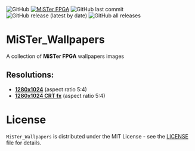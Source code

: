 ![GitHub](https://img.shields.io/github/license/Schermobianco/MiSTer_Wallpapers?style=flat-square)
[![MiSTer FPGA](https://img.shields.io/badge/MiSTer-FPGA-blue?logo=applearcade&logoColor=FFFFFF&style=flat-square)](https://misterfpga.org/)
![GitHub last commit](https://img.shields.io/github/last-commit/Schermobianco/MiSTer_Wallpapers?style=flat-square)
![GitHub release (latest by date)](https://img.shields.io/github/v/release/Schermobianco/MiSTer_Wallpapers?style=flat-square)
![GitHub all releases](https://img.shields.io/github/downloads/Schermobianco/MiSTer_Wallpapers/total?style=flat-square)

# MiSTer_Wallpapers
A collection of **MiSTer FPGA** wallpapers images

## Resolutions:
- **[1280x1024](/1280x1024/)** (aspect ratio 5:4)
- **[1280x1024 CRT fx](/1280x1024/)** (aspect ratio 5:4)

# License
``MiSTer_Wallpapers`` is distributed under the MIT License - see the [LICENSE](LICENSE) file for details.